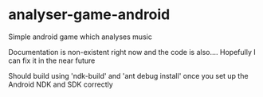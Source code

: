# analyser-game-android
Simple android game which analyses music

Documentation is non-existent right now and the code is also.... Hopefully I can fix it in the near future

Should build using 'ndk-build' and 'ant debug install' once you set up the Android NDK and SDK correctly
